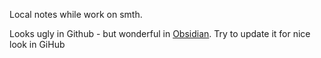 Local notes while work on smth.

Looks ugly in Github - but wonderful in [Obsidian](https://obsidian.md/).
Try to update it for nice look in GiHub